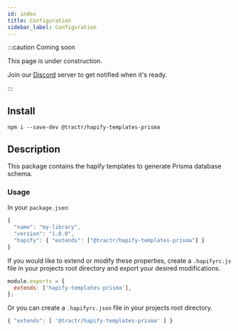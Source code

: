 ```yaml
---
id: index
title: Configuration
sidebar_label: Configuration
---
```


:::caution Coming soon

This page is under construction.

Join our [Discord](https://discord.traxion.dev/) server to get notified when it's ready.

:::

## Install

`npm i --save-dev @tractr/hapify-templates-prisma`

## Description

This package contains the hapify templates to generate Prisma database schema.

### Usage

In your `package.json`:

```javascript
{
  "name": "my-library",
  "version": "1.0.0",
  "hapify": { "extends": ["@tractr/hapify-templates-prisma"] }
}
```

If you would like to extend or modify these properties, create a `.hapifyrc.js`
file in your projects root directory and export your desired modifications.

```javascript
module.exports = {
  extends: ['hapify-templates-prisma'],
};
```

Or you can create a `.hapifyrc.json` file in your projects root directory.

```javascript
{ "extends": [ '@tractr/hapify-templates-prisma' ] }
```
